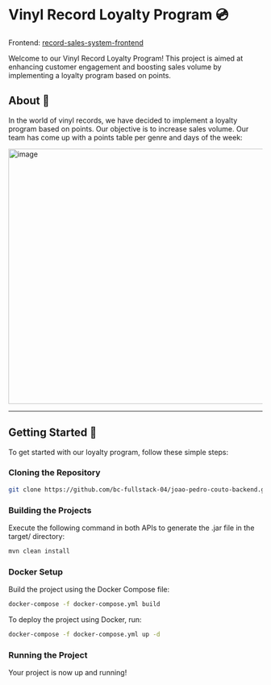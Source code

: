 # Vinyl Record Loyalty Program 💿

Frontend: [record-sales-system-frontend](https://github.com/joaopcouto/record-sales-system-frontend)

Welcome to our Vinyl Record Loyalty Program! This project is aimed at enhancing customer engagement and boosting sales volume by implementing a loyalty program based on points.

## About 🎵

In the world of vinyl records, we have decided to implement a loyalty program based on points. Our objective is to increase sales volume. Our team has come up with a points table per genre and days of the week:

<img width="506" alt="image" src="https://github.com/bc-fullstack-04/joao-pedro-couto-backend/assets/129805937/99eab7a9-20a5-4085-82d4-5e6b2309753b">

***

## Getting Started 🚀

To get started with our loyalty program, follow these simple steps:

### Cloning the Repository

```bash
git clone https://github.com/bc-fullstack-04/joao-pedro-couto-backend.git
```

### Building the Projects
Execute the following command in both APIs to generate the .jar file in the target/ directory:

```bash
mvn clean install
```

### Docker Setup
Build the project using the Docker Compose file:

```bash
docker-compose -f docker-compose.yml build
```

To deploy the project using Docker, run:

```bash
docker-compose -f docker-compose.yml up -d
```
### Running the Project
Your project is now up and running!













